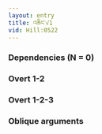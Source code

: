 ```yaml
---
layout: entry
title: འཆིང་√1
vid: Hill:0522
---
```

### Dependencies (N = 0)


### Overt 1-2


### Overt 1-2-3


### Oblique arguments
